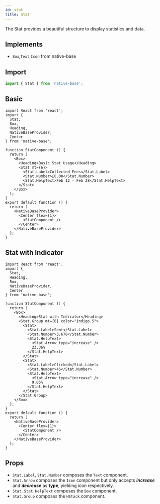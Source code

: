 ```yaml
---
id: stat
title: Stat
---
```


The Stat provides a beautiful structure to display statistics and data.

## Implements

- `Box`,`Text`,`Icon` from native-base

## Import

```jsx
import { Stat } from 'native-base';
```

## Basic

```SnackPlayer name=Stat%20Usage
import React from 'react';
import {
  Stat,
  Box,
  Heading,
  NativeBaseProvider,
  Center
} from 'native-base';

function StatComponent () {
  return (
    <Box>
      <Heading>Basic Stat Usage</Heading>
      <Stat mt={6}>
        <Stat.Label>Collected Fees</Stat.Label>
        <Stat.Number>£0.00</Stat.Number>
        <Stat.HelpText>Feb 12 - Feb 28</Stat.HelpText>
      </Stat>
    </Box>
  );
}
export default function () {
  return (
    <NativeBaseProvider>
      <Center flex={1}>
        <StatComponent />
      </Center>
    </NativeBaseProvider>
  );
}
```

## Stat with Indicator

```SnackPlayer name=Stat%20WithIndicator
import React from 'react';
import {
  Stat,
  Heading,
  Box,
  NativeBaseProvider,
  Center
} from 'native-base';

function StatComponent () {
  return (
    <Box>
      <Heading>Stat with Indicator</Heading>
      <Stat.Group mt={6} color="indigo.5">
        <Stat>
          <Stat.Label>Sent</Stat.Label>
          <Stat.Number>3,670</Stat.Number>
          <Stat.HelpText>
            <Stat.Arrow type="increase" />
            23.36%
          </Stat.HelpText>
        </Stat>
        <Stat>
          <Stat.Label>Clicked</Stat.Label>
          <Stat.Number>45</Stat.Number>
          <Stat.HelpText>
            <Stat.Arrow type="increase" />
            9.05%
          </Stat.HelpText>
        </Stat>
      </Stat.Group>
    </Box>
  );
}
export default function () {
  return (
    <NativeBaseProvider>
      <Center flex={1}>
        <StatComponent />
      </Center>
    </NativeBaseProvider>
  );
}
```

## **Props**

- `Stat.Label`, `Stat.Number` composes the `Text` component.
- `Stat.Arrow` composes the `Icon` component but only accepts **_increase_** and **_decrease_** as **type**, yielding icon respectively.
- `Stat`, `Stat.HelpText` composes the `Box` component.
- `Stat.Group` composes the `HStack` component.
